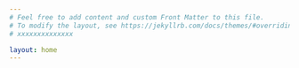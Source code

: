 ```yaml
---
# Feel free to add content and custom Front Matter to this file.
# To modify the layout, see https://jekyllrb.com/docs/themes/#overriding-theme-defaults
# xxxxxxxxxxxxxx

layout: home
---
```


